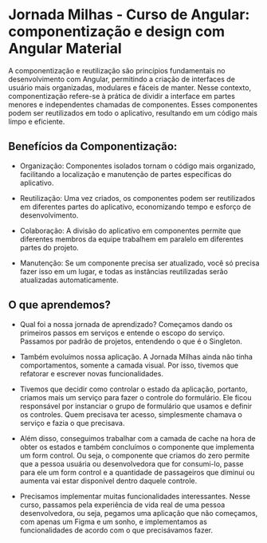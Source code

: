 # Jornada Milhas - Curso de Angular: componentização e design com Angular Material

A componentização e reutilização são princípios fundamentais no desenvolvimento com Angular, permitindo a criação de interfaces de usuário mais organizadas, modulares e fáceis de manter. Nesse contexto, componentização refere-se à prática de dividir a interface em partes menores e independentes chamadas de componentes. Esses componentes podem ser reutilizados em todo o aplicativo, resultando em um código mais limpo e eficiente.

## Benefícios da Componentização:

 - Organização: Componentes isolados tornam o código mais organizado, facilitando a localização e manutenção de partes específicas do aplicativo.

 - Reutilização: Uma vez criados, os componentes podem ser reutilizados em diferentes partes do aplicativo, economizando tempo e esforço de desenvolvimento.

 - Colaboração: A divisão do aplicativo em componentes permite que diferentes membros da equipe trabalhem em paralelo em diferentes partes do projeto.

 - Manutenção: Se um componente precisa ser atualizado, você só precisa fazer isso em um lugar, e todas as instâncias reutilizadas serão atualizadas automaticamente.

## O que aprendemos?

 - Qual foi a nossa jornada de aprendizado? Começamos dando os primeiros passos em serviços e entende o escopo do serviço. Passamos por padrão de projetos, entendendo o que é o Singleton.

 - Também evoluímos nossa aplicação. A Jornada Milhas ainda não tinha comportamentos, somente a camada visual. Por isso, tivemos que refatorar e escrever novas funcionalidades.

 - Tivemos que decidir como controlar o estado da aplicação, portanto, criamos mais um serviço para fazer o controle do formulário. Ele ficou responsável por instanciar o grupo de formulário que usamos e definir os controles. Quem precisava ter acesso, simplesmente chamava o serviço e fazia o que precisava.

 - Além disso, conseguimos trabalhar com a camada de cache na hora de obter os estados e também concluímos o componente que implementa um form control. Ou seja, o componente que criamos do zero permite que a pessoa usuária ou desenvolvedora que for consumi-lo, passe para ele um form control e a quantidade de passageiros que diminui ou aumenta vai estar disponível dentro daquele controle.

 - Precisamos implementar muitas funcionalidades interessantes. Nesse curso, passamos pela experiência de vida real de uma pessoa desenvolvedora, ou seja, pegamos uma aplicação que não começamos, com apenas um Figma e um sonho, e implementamos as funcionalidades de acordo com o que precisávamos fazer.
